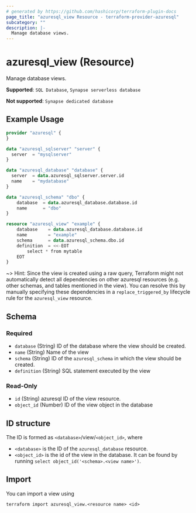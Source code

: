 ```yaml
---
# generated by https://github.com/hashicorp/terraform-plugin-docs
page_title: "azuresql_view Resource - terraform-provider-azuresql"
subcategory: ""
description: |-
  Manage database views.
---
```


# azuresql_view (Resource)

Manage database views.

**Supported**: `SQL Database`, `Synapse serverless database` 

**Not supported**: `Synapse dedicated database`


## Example Usage

```terraform
provider "azuresql" {
}

data "azuresql_sqlserver" "server" {
  server  = "mysqlserver"
}

data "azuresql_database" "database" {
  server  = data.azuresql_sqlserver.server.id
  name    = "mydatabase"
}

data "azuresql_schema" "dbo" {
    database  = data.azuresql_database.database.id
    name      = "dbo"
}

resource "azuresql_view" "example" {
    database    = data.azuresql_database.database.id
    name        = "example"
    schema      = data.azuresql_schema.dbo.id
    definition  = <<-EOT
        select * from mytable
    EOT
}

```

~> Hint: Since the view is created using a raw query, Terraform might not automatically detect all dependencies on other azuresql resources (e.g. other schemas, and tables mentioned in the view). You can resolve this by manually specifying these dependencies in a `replace_triggered_by` lifecycle rule for the `azuresql_view` resource.

<!-- schema generated by tfplugindocs -->
## Schema

### Required

- `database` (String) ID of the database where the view should be created.
- `name` (String) Name of the view
- `schema` (String) ID of the `azuresql_schema` in which the view should be created.
- `definition` (String) SQL statement executed by the view


### Read-Only

- `id` (String)  azuresql ID of the view resource.
- `object_id` (Number) ID of the view object in the database

## ID structure

The ID is formed as `<database>`/view/`<object_id>`, where
* `<database>` is the ID of the `azuresql_database` resource.
* `<object_id>` is the id of the view in the database. It can be found by running `select object_id('<schema>.<view name>')`.

## Import

You can import a view using 

```terraform import azuresql_view.<resource name> <id>```